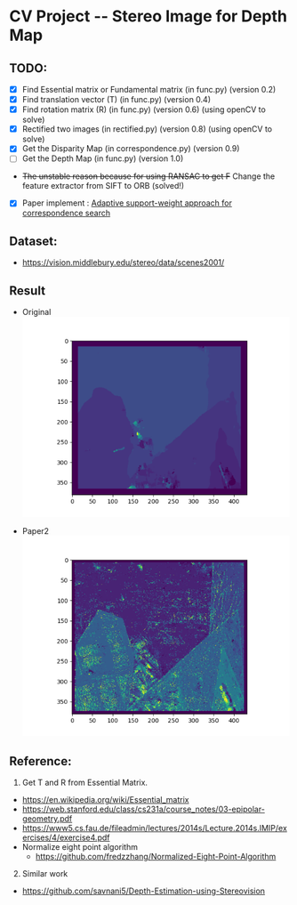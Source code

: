 # CV Project -- Stereo Image for Depth Map
## TODO:
- [X] Find Essential matrix or Fundamental matrix (in func.py) (version 0.2)
- [X] Find translation vector (T) (in func.py) (version 0.4)
- [X] Find rotation matrix (R) (in func.py) (version 0.6) (using openCV to solve)
- [X] Rectified two images (in rectified.py) (version 0.8) (using openCV to solve)
- [X] Get the Disparity Map (in correspondence.py) (version 0.9)
- [ ] Get the Depth Map (in func.py) (version 1.0)
- ~~The unstable reason because for using RANSAC to get F~~ Change the feature extractor from SIFT to ORB (solved!)
- [X] Paper implement : [Adaptive support-weight approach for correspondence search](https://ieeexplore.ieee.org/document/1597121 "Paper1")

## Dataset:
 - https://vision.middlebury.edu/stereo/data/scenes2001/
 
## Result
- Original  
![Test](/figure/basic.png)

- Paper2  
![Test](/figure/paper2.png)

## Reference:
1. Get T and R from Essential Matrix. 
 - https://en.wikipedia.org/wiki/Essential_matrix
 - https://web.stanford.edu/class/cs231a/course_notes/03-epipolar-geometry.pdf
 - https://www5.cs.fau.de/fileadmin/lectures/2014s/Lecture.2014s.IMIP/exercises/4/exercise4.pdf
 - Normalize eight point algorithm
     - https://github.com/fredzzhang/Normalized-Eight-Point-Algorithm
 
2. Similar work
 - https://github.com/savnani5/Depth-Estimation-using-Stereovision
 
